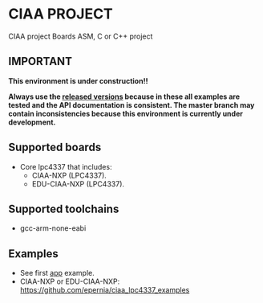 # CIAA PROJECT

CIAA project Boards ASM, C or C++ project 

## IMPORTANT

**This environment is under construction!!**

**Always use the [released versions](../../releases) because in these all examples are tested and the API documentation is consistent. The master branch may contain inconsistencies because this environment is currently under development.**

## Supported boards
- Core lpc4337 that includes:
    - CIAA-NXP (LPC4337).
    - EDU-CIAA-NXP (LPC4337).

## Supported toolchains
- gcc-arm-none-eabi

## Examples
- See first [app](/app) example.
- CIAA-NXP or EDU-CIAA-NXP: https://github.com/epernia/ciaa_lpc4337_examples